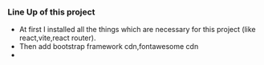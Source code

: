 ### Line Up of this project

-  At first I installed all the things which are necessary for this project (like react,vite,react router).
- Then add bootstrap framework cdn,fontawesome cdn
-   